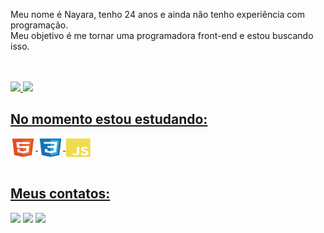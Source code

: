 <p>Meu nome é Nayara, tenho 24 anos e ainda não tenho experiência com programação.<br>
Meu objetivo é me tornar uma programadora front-end e estou buscando isso.</p>
<br>
<br>

<div>
  <a href="https://github.com/nayaraoliveira1">
  <img height="180em" src="https://github-readme-stats.vercel.app/api?username=nayaraoliveira1&show_icons=true&theme=tokyonight&include_all_commits=true&count_private=true"/>
  <img height="180em" src="https://github-readme-stats.vercel.app/api/top-langs/?username=nayaraoliveira1&layout=compact&langs_count=6&theme=tokyonight"/>
</div>

<h2 align="left"> No momento estou estudando:</h2>
<div style="display: inline_block">
  <img align="center" alt="HTML" height="30" width="40" src="https://raw.githubusercontent.com/devicons/devicon/master/icons/html5/html5-original.svg">
  <img align="center" alt="CSS" height="30" width="40" src="https://raw.githubusercontent.com/devicons/devicon/master/icons/css3/css3-original.svg">
  <img align="center" alt="Js" height="30" width="40" src="https://raw.githubusercontent.com/devicons/devicon/master/icons/javascript/javascript-plain.svg">
</div>
 
 <br>
 
<h2 align="left"> Meus contatos:</h2>
 
<div> 
   <a href="https://ptb.discord.com/channels/@me" target="_blank"><img src="https://img.shields.io/badge/Discord-7289DA?style=for-the-badge&logo=discord&logoColor=white" target="_blank"></a> 
  <a href = "mailto:nayolliveira12@gmail.com"><img src="https://img.shields.io/badge/-Gmail-%23333?style=for-the-badge&logo=gmail&logoColor=white" target="_blank"></a>
  <a href="https://www.linkedin.com/in/nayara-oliveira-45016b210/" target="_blank"><img src="https://img.shields.io/badge/-LinkedIn-%230077B5?style=for-the-badge&logo=linkedin&logoColor=white" target="_blank"></a> 
 

</div>
